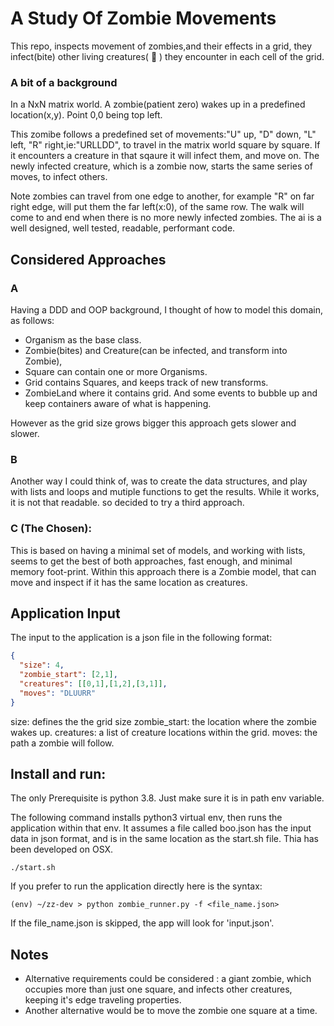 # A Study Of Zombie Movements

This repo, inspects movement of zombies,and their effects in a grid, they infect(bite) other living creatures( :sheep: ) they encounter in each cell of the grid.

### A bit of a background

In a  NxN matrix world. A zombie(patient zero) wakes up in a predefined location(x,y). Point 0,0 being top left.

This zomibe follows a predefined set of movements:"U" up, "D" down, "L" left, "R" right,ie:"URLLDD", to travel in the matrix world square by square.
If it encounters a creature in that sqaure it will infect them, and move on. The newly infected creature, which is a zombie now, starts the same series of moves,
to infect others.

Note zombies can travel from one edge to another, for example "R" on far right edge, will put them the far left(x:0), of the same row.
The walk will come to and end when there is no more newly infected zombies.
The ai is a well designed, well tested, readable, performant code.

## Considered Approaches

### A

Having a DDD and OOP background, I thought of how to model this domain, as follows:
 - Organism as the base class. 
 - Zombie(bites) and Creature(can be infected, and transform into Zombie),
 - Square can contain one or more Organisms.
 - Grid contains Squares, and keeps track of new transforms.
 - ZombieLand where it contains grid.
 And some events to bubble up and keep containers aware of what is happening.
 
 However as the grid size grows bigger this approach gets slower and slower.

### B

Another way I could think of, was to create the data structures, and play with lists and loops and mutiple functions to get the results.
While it works, it is not that readable. so decided to try a third  approach.
 

### C (The Chosen):

This is based on having a minimal set of models, and working with lists, seems to get the best of both approaches, fast enough,
and minimal memory foot-print. 
Within this approach there is a Zombie model, that can move and inspect if it has the same location as creatures.

## Application Input
The input to the application is a json file in the following format:
```json
{
  "size": 4,
  "zombie_start": [2,1],
  "creatures": [[0,1],[1,2],[3,1]],
  "moves": "DLUURR"
}

```
size: defines the the grid size
zombie_start: the location where the zombie wakes up.
creatures: a list of creature locations within the grid.
moves: the path a zombie will follow.

## Install and run:

The only Prerequisite is python 3.8. Just make sure it is in path env variable.

The following command installs python3 virtual env, then runs the application within that env.
It assumes a file called boo.json has the input data in json format, and is in the same location as the start.sh file.
Thia has been developed on OSX.

```
./start.sh
```

If you prefer to run the application directly here is the syntax:

```
(env) ~/zz-dev > python zombie_runner.py -f <file_name.json>
```
If the file_name.json is skipped, the app will look for 'input.json'.

 ## Notes
 * Alternative requirements could be considered : a giant zombie, which occupies more than just one square, and infects other creatures, keeping it's edge traveling properties.
 * Another alternative would be to move the zombie one square at a time.
 


